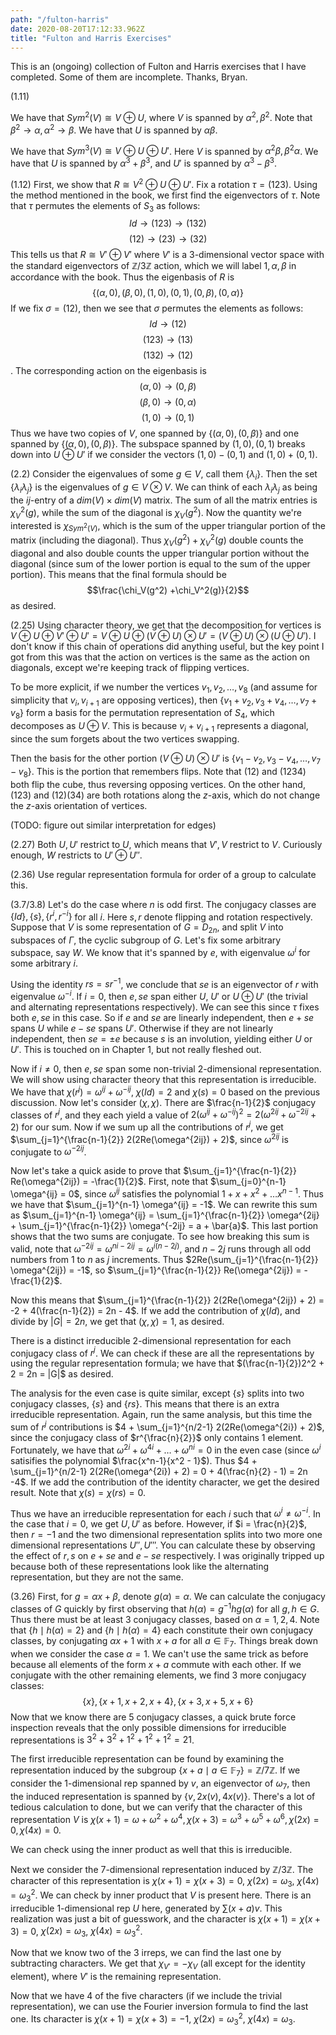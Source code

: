 ```yaml
---
path: "/fulton-harris"
date: 2020-08-20T17:12:33.962Z
title: "Fulton and Harris Exercises"
---
```


This is an (ongoing) collection of Fulton and Harris exercises that I have completed. Some of them are incomplete. Thanks, Bryan.

(1.11) 

We have that $Sym^2(V) \cong V \oplus U$, where $V$ is spanned by $\alpha^2, \beta^2$. Note that $\beta^2 \rightarrow \alpha, \alpha^2 \rightarrow \beta$. We have that $U$ is spanned by $\alpha \beta$.

We have that $Sym^3(V) \cong V \oplus U \oplus U'$. Here $V$ is spanned by $\alpha^2 \beta, \beta^2 \alpha$. We have that $U$ is spanned by $\alpha^3 + \beta^3$, and $U'$ is spanned by $\alpha^3 - \beta^3$.

(1.12)
First, we show that $R \cong V^2 \oplus U \oplus U'$. Fix a rotation $\tau = (123)$. Using the method mentioned in the book, we first find the eigenvectors of $\tau$. Note that $\tau$ permutes the elements of $S_3$ as follows: $$Id \rightarrow (123) \rightarrow (132)$$ $$ (12) \rightarrow (23) \rightarrow (32)$$
This tells us that $R \cong V' \oplus V'$ where $V'$ is a 3-dimensional vector space with the standard eigenvectors of $\mathbb{Z}/3\mathbb{Z}$ action, which we will label $1, \alpha, \beta$ in accordance with the book. Thus the eigenbasis of $R$ is $$\{ (\alpha, 0), (\beta, 0), (1, 0), (0,1), (0, \beta), (0, \alpha) \}$$ 
If we fix $\sigma = (12)$, then we see that $\sigma$ permutes the elements as follows:
$$Id \rightarrow (12)$$ $$(123) \rightarrow (13)$$ $$(132)\rightarrow (12)$$.
The corresponding action on the eigenbasis is $$(\alpha, 0) \rightarrow (0, \beta)$$ $$(\beta, 0) \rightarrow (0, \alpha)$$ $$(1, 0) \rightarrow (0, 1)$$
Thus we have two copies of $V$, one spanned by $\{ (\alpha, 0), (0, \beta) \}$ and one spanned by $\{ (\alpha, 0), (0, \beta) \}$. The subspace spanned by $(1,0), (0,1)$ breaks down into $U \oplus U'$ if we consider the vectors $(1,0) - (0,1)$ and $(1,0) + (0,1)$.

(2.2) Consider the eigenvalues of some $g \in V$, call them $\{\lambda_i\}$. Then the set $\{ \lambda_i \lambda_j \}$ is the eigenvalues of $g \in V \otimes V$. We can think of each $\lambda_i\lambda_j$ as being the  $ij$-entry of a $dim(V) \times dim(V)$ matrix.  The sum of all the matrix entries is $\chi_V^2(g)$, while the sum of the diagonal is $\chi_V(g^2)$. Now the quantity we're interested is $\chi_{Sym^2(V)}$, which is the sum of the upper triangular portion of the matrix (including the diagonal). Thus $\chi_V(g^2) +\chi_V^2(g)$ double counts the diagonal and also double counts the upper triangular portion without the diagonal (since sum of the lower portion is equal to the sum of the upper portion). This means that the final formula should be $$\frac{\chi_V(g^2) +\chi_V^2(g)}{2}$$ as desired.


(2.25) Using character theory, we get that the decomposition for vertices is $V \oplus U \oplus V' \oplus U' = V \oplus U \oplus (V \oplus U) \otimes U' = (V \oplus U) \otimes (U \oplus U')$. I don't know if this chain of operations did anything useful, but the key point I got from this was that the action on vertices is the same as the action on diagonals, except we're keeping track of flipping vertices. 

To be more explicit, if we number the vertices $v_1, v_2, \dots, v_8$ (and assume for simplicity that $v_i, v_{i+1}$ are opposing vertices), then $\{v_1 + v_2, v_3+v_4, \dots, v_7 + v_8 \}$ form a basis for the permutation representation of $S_4$, which decomposes as $U \oplus V$. This is because $v_i + v_{i+1}$ represents a diagonal, since the sum forgets about the two vertices swapping.

Then the basis for the other portion $(V \oplus U) \otimes U'$ is $\{v_1 - v_2, v_3 - v_4, \dots, v_7 - v_8 \}$. This is the portion that remembers flips. Note that $(12)$ and $(1234)$ both flip the cube, thus reversing opposing vertices. On the other hand, $(123)$ and $(12)(34)$ are both rotations along the $z$-axis, which do not change the $z$-axis orientation of vertices.

(TODO: figure out similar interpretation for edges)

(2.27) Both $U, U'$ restrict to $U$, which means that $V', V$ restrict to $V$. Curiously enough, $W$ restricts to $U' \oplus U''$.

(2.36) Use regular representation formula for order of a group to calculate this.

(3.7/3.8) Let's do the case where $n$ is odd first. The conjugacy classes are $\{Id\}, \{s\}, \{r^i, r^{-i}\}$ for all $i$. Here $s, r$ denote flipping and rotation respectively. Suppose that $V$ is some representation of $G = D_{2n}$, and split $V$ into subspaces of $\Gamma$, the cyclic subgroup of $G$. Let's fix some arbitrary subspace, say $W$. We know that it's spanned by $e$, with eigenvalue $\omega^i$ for some arbitrary $i$. 

Using the identity $rs = sr^{-1}$, we conclude that $se$ is an eigenvector of $r$ with eigenvalue $\omega^{-i}$. If $i = 0$, then $e, se$ span either $U$, $U'$ or $U \oplus U'$ (the trivial and alternating representations respectively). We can see this since $\tau$ fixes both $e, se$ in this case. So if $e$ and $se$ are linearly independent, then $e + se$ spans $U$ while $e - se$ spans $U'$. Otherwise if they are not linearly independent, then $se = \pm e$ because $s$ is an involution, yielding either $U$ or $U'$.  This is touched on in Chapter 1, but not really fleshed out.

Now if $i \neq 0$, then $e, se$ span some  non-trivial 2-dimensional representation. We will show using character theory that this representation is irreducible. We have that $\chi(r^{j}) = \omega^{ij} + \omega^{-ij}$, $\chi(Id) = 2$ and $\chi(s) = 0$ based on the previous discussion. Now let's consider $(\chi, \chi)$. There are $\frac{n-1}{2}$ conjugacy classes of $r^j$, and they each yield a value of $2(\omega^{ij} + \omega^{-ij})^2 = 2(\omega^{2ij} + \omega^{-2ij} + 2)$ for our sum. Now if we sum up all the contributions of $r^j$, we get $\sum_{j=1}^{\frac{n-1}{2}} 2(2Re(\omega^{2ij}) + 2)$, since $\omega^{2ij}$ is conjugate to $\omega^{-2ij}$. 

Now let's take a quick aside to prove that $\sum_{j=1}^{\frac{n-1}{2}} Re(\omega^{2ij}) = -\frac{1}{2}$. First, note that $\sum_{j=0}^{n-1} \omega^{ij} = 0$, since $\omega^{ij}$ satisfies the polynomial $1 + x + x^2 + \dots x^{n-1}$. Thus we have that $\sum_{j=1}^{n-1} \omega^{ij} = -1$. We can rewrite this sum as $\sum_{j=1}^{n-1} \omega^{ij} = \sum_{j=1}^{\frac{n-1}{2}} \omega^{2ij} + \sum_{j=1}^{\frac{n-1}{2}} \omega^{-2ij} = a + \bar{a}$. This last portion shows that the two sums are conjugate. To see how breaking this sum is valid, note that $\omega^{-2ij} = \omega^{ni-2ij} = \omega^{i(n-2j)}$, and $n - 2j$ runs through all odd numbers from 1 to $n$ as $j$ increments.  Thus $2Re(\sum_{j=1}^{\frac{n-1}{2}} \omega^{2ij}) = -1$, so $\sum_{j=1}^{\frac{n-1}{2}} Re(\omega^{2ij}) = -\frac{1}{2}$. 

Now this means that $\sum_{j=1}^{\frac{n-1}{2}} 2(2Re(\omega^{2ij}) + 2) = -2 + 4(\frac{n-1}{2}) = 2n - 4$. If we add the contribution of $\chi(Id)$, and divide by $|G| = 2n$, we get that $(\chi, \chi) = 1$, as desired. 

There is a distinct irreducible 2-dimensional representation for each conjugacy class of $r^j$. We can check if these are all the representations by using the regular representation formula; we have that $(\frac{n-1}{2})2^2 + 2 = 2n = |G|$ as desired.

The analysis for the even case is quite similar, except $\{s\}$ splits into two conjugacy classes, $\{s\}$ and $\{rs\}$. This means that there is an extra irreducible representation. Again, run the same analysis, but this time the sum of $r^j$ contributions is $4 + \sum_{j=1}^{n/2-1} 2(2Re(\omega^{2i}) + 2)$, since the conjugacy class of $r^{\frac{n}{2}}$ only contains 1 element. Fortunately, we have that $\omega^{2i} + \omega^{4i} + \dots + \omega^{ni} = 0$ in the even case (since $\omega^i$ satisifies the polynomial $\frac{x^n-1}{x^2 - 1}$). Thus $4 + \sum_{j=1}^{n/2-1} 2(2Re(\omega^{2i}) + 2) = 0 + 4(\frac{n}{2} - 1) = 2n -4$. If we add the contribution of the identity character, we get the desired result. Note that $\chi(s) = \chi(rs) = 0$. 

Thus we have an irreducible representation for each $i$ such that $\omega^i \neq \omega^{-i}$. In the case that $i=0$, we get $U, U'$ as before. However, if $i = \frac{n}{2}$, then $r = -1$ and the two dimensional representation splits into two more one dimensional representations $U'', U'''$. You can calculate these by observing the effect of $r, s$ on $e +  se$ and $e - se$ respectively. I was originally tripped up because both of these representations look like the alternating representation, but they are not the same.  

(3.26) First, for $g = \alpha x + \beta$, denote $g(\alpha) = \alpha$. We can calculate the conjugacy classes of $G$ quickly by first observing that $h(\alpha) = g^{-1}hg(\alpha)$ for all $g,h \in G$. Thus there must be at least 3 conjugacy classes, based on $\alpha = 1,2,4$.  Note that $\{ h \mid h(\alpha) = 2\}$ and $\{ h \mid h(\alpha) = 4\}$ each constitute their own conjugacy classes, by conjugating $\alpha x + 1$ with $x + a$ for all $a \in \mathbb{F}_7$. Things break down when we consider the case $\alpha = 1$. We can't use the same trick as before because all elements of the form $x + a$ commute with each other. If we conjugate with the other remaining elements, we find 3 more conjugacy classes: $$\{x\}, \{x+1, x+2, x+4\}, \{x+3, x+5, x+6\}$$
Now that we know there are 5 conjugacy classes, a quick brute force inspection reveals that the only possible dimensions for irreducible representations is $3^2 + 3^2 + 1^2 + 1^2 + 1^2 = 21$.

The first irreducible representation can be found by examining the representation induced by the subgroup $\{x + a \mid a \in \mathbb{F}_7 \} = \mathbb{Z}/7\mathbb{Z}$. If we consider the 1-dimensional rep spanned by $v$, an eigenvector of $\omega_7$, then the induced representation is spanned by $\{v, 2x(v), 4x(v)\}$.  There's a lot of tedious calculation to done, but we can verify that the character of this representation $V$ is 
$\chi(x+1) = \omega + \omega^2 + \omega^4, \chi(x+3) = \omega^3 + \omega^5 + \omega^6, \chi(2x) =0,\chi(4x) =0$.

We can check using the inner product as well that this is irreducible.

Next we consider the 7-dimensional representation induced by $\mathbb{Z}/3\mathbb{Z}$. The character of this representation is $\chi(x+1) = \chi(x+3) = 0$, $\chi(2x) = \omega_3$, $\chi(4x) = \omega_3^2$. We can check by inner product that $V$ is present here. There is an irreducible 1-dimensional rep $U$ here, generated by $\sum (x+a)v$. This realization was just a bit of guesswork, and the character is $\chi(x+1) = \chi(x+3) = 0$, $\chi(2x) = \omega_3$, $\chi(4x) = \omega_3^2$.

Now that we know two of the 3 irreps, we can find the last one by subtracting characters. We get that $\chi_{V'} = -\chi_V$ (all except for the identity element), where $V'$ is the remaining representation.

Now that we have 4 of the five characters (if we include the trivial representation), we can use the Fourier inversion formula to find the last one. Its character is $\chi(x+1) = \chi(x+3) = -1$, $\chi(2x) = \omega_3^2$, $\chi(4x) = \omega_3$.


	